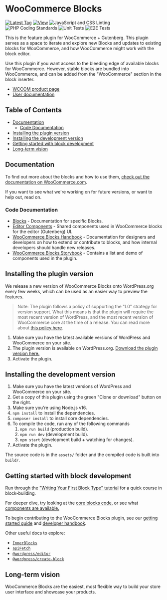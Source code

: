 # WooCommerce Blocks <!-- omit in toc -->

[![Latest Tag](https://img.shields.io/github/tag/woocommerce/woocommerce-gutenberg-products-block.svg?style=flat&label=Latest%20Tag)](https://github.com/woocommerce/woocommerce-gutenberg-products-block/releases)
[![View](https://img.shields.io/badge/Project%20Components-brightgreen.svg?style=flat)](https://woocommerce.github.io/woocommerce-blocks/)
![JavaScript and CSS Linting](https://github.com/woocommerce/woocommerce-gutenberg-products-block/workflows/JavaScript%20and%20CSS%20Linting/badge.svg?branch=trunk)
![PHP Coding Standards](https://github.com/woocommerce/woocommerce-gutenberg-products-block/workflows/PHP%20Coding%20Standards/badge.svg?branch=trunk)
![Unit Tests](https://github.com/woocommerce/woocommerce-blocks/workflows/E2E%20tests/badge.svg?branch=trunk)
![E2E Tests](https://github.com/woocommerce/woocommerce-blocks/workflows/Unit%20Tests/badge.svg?branch=trunk)

This is the feature plugin for WooCommerce + Gutenberg. This plugin serves as a space to iterate and explore new Blocks and updates to existing blocks for WooCommerce, and how WooCommerce might work with the block editor.

Use this plugin if you want access to the bleeding edge of available blocks for WooCommerce. However, stable blocks are bundled into WooCommerce, and can be added from the "WooCommerce" section in the block inserter.

-   [WCCOM product page](https://woocommerce.com/products/woocommerce-gutenberg-products-block/)
-   [User documentation](https://docs.woocommerce.com/document/woocommerce-blocks/)

## Table of Contents <!-- omit in toc -->

-   [Documentation](#documentation)
    -   [Code Documentation](#code-documentation)
-   [Installing the plugin version](#installing-the-plugin-version)
-   [Installing the development version](#installing-the-development-version)
-   [Getting started with block development](#getting-started-with-block-development)
-   [Long-term vision](#long-term-vision)

## Documentation

To find out more about the blocks and how to use them, [check out the documentation on WooCommerce.com](https://docs.woocommerce.com/document/woocommerce-blocks/).

If you want to see what we're working on for future versions, or want to help out, read on.

### Code Documentation

-   [Blocks](./assets/js/blocks) - Documentation for specific Blocks.
-   [Editor Components](assets/js/editor-components) - Shared components used in WooCommerce blocks for the editor (Gutenberg) UI.
-   [WooCommerce Blocks Handbook](./docs) - Documentation for designers and developers on how to extend or contribute to blocks, and how internal developers should handle new releases.
-   [WooCommerce Blocks Storybook](https://woocommerce.github.io/woocommerce-blocks/) - Contains a list and demo of components used in the plugin.

## Installing the plugin version

We release a new version of WooCommerce Blocks onto WordPress.org every few weeks, which can be used as an easier way to preview the features.

> Note: The plugin follows a policy of supporting the "L0" strategy for version support. What this means is that the plugin will require the most recent version of WordPress, and the most recent version of WooCommerce core at the time of a release. You can read more about [this policy here](https://developer.woocommerce.com/?p=9998).

1. Make sure you have the latest available versions of WordPress and WooCommerce on your site.
2. The plugin version is available on WordPress.org. [Download the plugin version here.](https://wordpress.org/plugins/woo-gutenberg-products-block/)
3. Activate the plugin.

## Installing the development version

1. Make sure you have the latest versions of WordPress and WooCommerce on your site.
2. Get a copy of this plugin using the green "Clone or download" button on the right.
3. Make sure you're using Node.js v16.
4. `npm install` to install the dependencies.
5. `composer install` to install core dependencies.
6. To compile the code, run any of the following commands
    1. `npm run build` (production build).
    2. `npm run dev` (development build).
    3. `npm start` (development build + watching for changes).
7. Activate the plugin.

The source code is in the `assets/` folder and the compiled code is built into `build/`.

## Getting started with block development

Run through the ["Writing Your First Block Type" tutorial](https://developer.wordpress.org/block-editor/how-to-guides/block-tutorial/writing-your-first-block-type/) for a quick course in block-building.

For deeper dive, try looking at the [core blocks code,](https://github.com/WordPress/gutenberg/tree/master/packages/block-library/src) or see what [components are available.](https://github.com/WordPress/gutenberg/tree/master/packages/components/src)

To begin contributing to the WooCommerce Blocks plugin, see our [getting started guide](./docs/contributors/getting-started.md) and [developer handbook](./docs/README.md).

Other useful docs to explore:

-   [`InnerBlocks`](https://github.com/WordPress/gutenberg/blob/master/packages/block-editor/src/components/inner-blocks/README.md)
-   [`apiFetch`](https://wordpress.org/gutenberg/handbook/designers-developers/developers/packages/packages-api-fetch/)
-   [`@wordpress/editor`](https://github.com/WordPress/gutenberg/blob/master/packages/editor/README.md)
-   [`@wordpress/create-block`](https://developer.wordpress.org/block-editor/reference-guides/packages/packages-create-block/)

## Long-term vision

WooCommerce Blocks are the easiest, most flexible way to build your store user interface and showcase your products.
